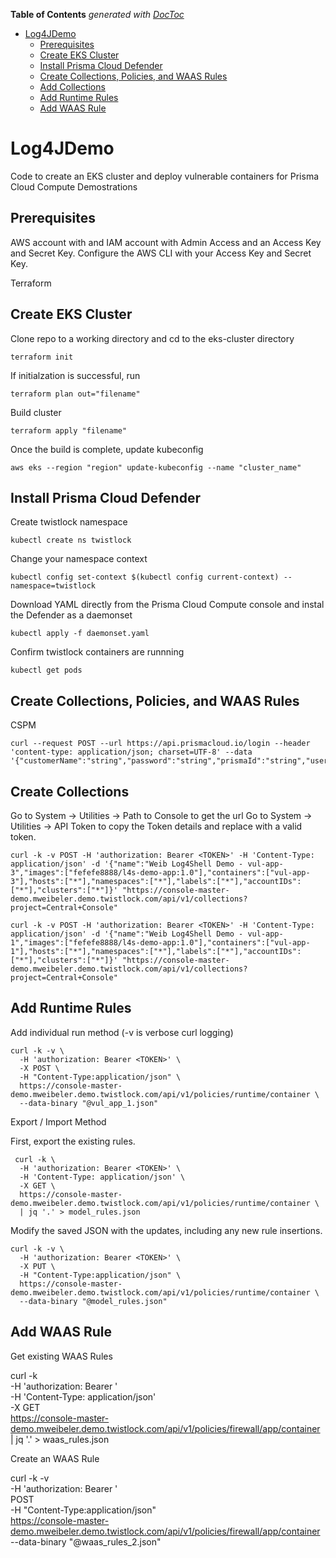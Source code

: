<!-- START doctoc generated TOC please keep comment here to allow auto update -->
<!-- DON'T EDIT THIS SECTION, INSTEAD RE-RUN doctoc TO UPDATE -->
**Table of Contents**  *generated with [DocToc](https://github.com/thlorenz/doctoc)*

- [Log4JDemo](#log4jdemo)
  - [Prerequisites](#prerequisites)
  - [Create EKS Cluster](#create-eks-cluster)
  - [Install Prisma Cloud Defender](#install-prisma-cloud-defender)
  - [Create Collections, Policies, and WAAS Rules](#create-collections-policies-and-waas-rules)
  - [Add Collections](#add-collections)
  - [Add Runtime Rules](#add-runtime-rules)
  - [Add WAAS Rule](#add-waas-rule)

<!-- END doctoc generated TOC please keep comment here to allow auto update -->

# Log4JDemo
Code to create an EKS cluster and deploy vulnerable containers for Prisma Cloud Compute Demostrations

Prerequisites
-------------

AWS account with and IAM account with Admin Access and an Access Key and Secret Key.  Configure the AWS CLI with your Access Key and Secret Key.

Terraform

Create EKS Cluster
------------------

Clone repo to a working directory and cd to the eks-cluster directory
```
terraform init
```
If initialzation is successful, run
```
terraform plan out="filename"
```
Build cluster
```
terraform apply "filename"
```
Once the build is complete, update kubeconfig
```
aws eks --region "region" update-kubeconfig --name "cluster_name"
```
Install Prisma Cloud Defender
-----------------------------

Create twistlock namespace
```
kubectl create ns twistlock
```
Change your namespace context
```
kubectl config set-context $(kubectl config current-context) --namespace=twistlock
```
Download YAML directly from the Prisma Cloud Compute console and instal the Defender as a daemonset
```
kubectl apply -f daemonset.yaml
```
Confirm twistlock containers are runnning
```
kubectl get pods
```
Create Collections, Policies, and WAAS Rules
--------------------------------------------

CSPM  
```
curl --request POST --url https://api.prismacloud.io/login --header 'content-type: application/json; charset=UTF-8' --data '{"customerName":"string","password":"string","prismaId":"string","username":"string"}'
```

Create Collections
------------------

Go to System -> Utilities -> Path to Console to get the url 
Go to System -> Utilities -> API Token to copy the Token details and replace <TOKEN> with a valid token.

```
curl -k -v POST -H 'authorization: Bearer <TOKEN>' -H 'Content-Type: application/json' -d '{"name":"Weib Log4Shell Demo - vul-app-3","images":["fefefe8888/l4s-demo-app:1.0"],"containers":["vul-app-3"],"hosts":["*"],"namespaces":["*"],"labels":["*"],"accountIDs":["*"],"clusters":["*"]}' "https://console-master-demo.mweibeler.demo.twistlock.com/api/v1/collections?project=Central+Console"
```

```
curl -k -v POST -H 'authorization: Bearer <TOKEN>' -H 'Content-Type: application/json' -d '{"name":"Weib Log4Shell Demo - vul-app-1","images":["fefefe8888/l4s-demo-app:1.0"],"containers":["vul-app-1"],"hosts":["*"],"namespaces":["*"],"labels":["*"],"accountIDs":["*"],"clusters":["*"]}' "https://console-master-demo.mweibeler.demo.twistlock.com/api/v1/collections?project=Central+Console"
```


Add Runtime Rules
-----------------

Add individual run method (-v is verbose curl logging)

```
curl -k -v \
  -H 'authorization: Bearer <TOKEN>' \
  -X POST \
  -H "Content-Type:application/json" \
  https://console-master-demo.mweibeler.demo.twistlock.com/api/v1/policies/runtime/container \
  --data-binary "@vul_app_1.json"
```

Export / Import Method

First, export the existing rules.

```
 curl -k \
  -H 'authorization: Bearer <TOKEN>' \
  -H 'Content-Type: application/json' \
  -X GET \
  https://console-master-demo.mweibeler.demo.twistlock.com/api/v1/policies/runtime/container \
  | jq '.' > model_rules.json
```  

Modify the saved JSON with the updates, including any new rule insertions.

```
curl -k -v \
  -H 'authorization: Bearer <TOKEN>' \
  -X PUT \
  -H "Content-Type:application/json" \
  https://console-master-demo.mweibeler.demo.twistlock.com/api/v1/policies/runtime/container \
  --data-binary "@model_rules.json"
```

Add WAAS Rule
-------------

Get existing WAAS Rules

curl -k \
  -H 'authorization: Bearer <TOKEN>' \
  -H 'Content-Type: application/json' \
  -X GET \
  https://console-master-demo.mweibeler.demo.twistlock.com/api/v1/policies/firewall/app/container \
  | jq '.' > waas_rules.json

  Create an WAAS Rule

  curl -k -v \
  -H 'authorization: Bearer <TOKEN>' \
  POST \
  -H "Content-Type:application/json" \
  https://console-master-demo.mweibeler.demo.twistlock.com/api/v1/policies/firewall/app/container \
  --data-binary "@waas_rules_2.json"